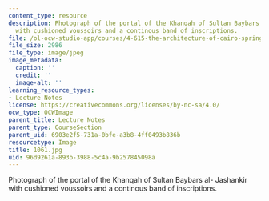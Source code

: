 ```yaml
---
content_type: resource
description: Photograph of the portal of the Khanqah of Sultan Baybars al- Jashankir
  with cushioned voussoirs and a continous band of inscriptions.
file: /ol-ocw-studio-app/courses/4-615-the-architecture-of-cairo-spring-2002/96d9261a893b39885c4a9b257845098a_1061.jpg
file_size: 2986
file_type: image/jpeg
image_metadata:
  caption: ''
  credit: ''
  image-alt: ''
learning_resource_types:
- Lecture Notes
license: https://creativecommons.org/licenses/by-nc-sa/4.0/
ocw_type: OCWImage
parent_title: Lecture Notes
parent_type: CourseSection
parent_uid: 6903e2f5-731a-0bfe-a3b8-4ff0493b836b
resourcetype: Image
title: 1061.jpg
uid: 96d9261a-893b-3988-5c4a-9b257845098a
---
```

Photograph of the portal of the Khanqah of Sultan Baybars al- Jashankir with cushioned voussoirs and a continous band of inscriptions.